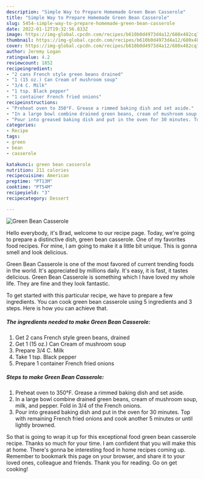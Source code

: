```yaml
---
description: "Simple Way to Prepare Homemade Green Bean Casserole"
title: "Simple Way to Prepare Homemade Green Bean Casserole"
slug: 5454-simple-way-to-prepare-homemade-green-bean-casserole
date: 2022-01-12T19:32:56.833Z
image: https://img-global.cpcdn.com/recipes/b610b0d4973d4a12/680x482cq70/green-bean-casserole-recipe-main-photo.jpg
thumbnail: https://img-global.cpcdn.com/recipes/b610b0d4973d4a12/680x482cq70/green-bean-casserole-recipe-main-photo.jpg
cover: https://img-global.cpcdn.com/recipes/b610b0d4973d4a12/680x482cq70/green-bean-casserole-recipe-main-photo.jpg
author: Jeremy Logan
ratingvalue: 4.2
reviewcount: 1852
recipeingredient:
- "2 cans French style green beans drained"
- "1 (15 oz.) Can Cream of mushroom soup"
- "3/4 C. Milk"
- "1 tsp. Black pepper"
- "1 container French fried onions"
recipeinstructions:
- "Preheat oven to 350°F. Grease a rimmed baking dish and set aside."
- "In a large bowl combine drained green beans, cream of mushroom soup, milk, and pepper. Fold in 3/4 of the French onions."
- "Pour into greased baking dish and put in the oven for 30 minutes. Top with remaining French fried onions and cook another 5 minutes or until lightly browned."
categories:
- Recipe
tags:
- green
- bean
- casserole

katakunci: green bean casserole 
nutrition: 211 calories
recipecuisine: American
preptime: "PT13M"
cooktime: "PT54M"
recipeyield: "3"
recipecategory: Dessert

---
```



![Green Bean Casserole](https://img-global.cpcdn.com/recipes/b610b0d4973d4a12/680x482cq70/green-bean-casserole-recipe-main-photo.jpg)

Hello everybody, it's Brad, welcome to our recipe page. Today, we're going to prepare a distinctive dish, green bean casserole. One of my favorites food recipes. For mine, I am going to make it a little bit unique. This is gonna smell and look delicious.

Green Bean Casserole is one of the most favored of current trending foods in the world. It's appreciated by millions daily. It's easy, it is fast, it tastes delicious. Green Bean Casserole is something which I have loved my whole life. They are fine and they look fantastic.




To get started with this particular recipe, we have to prepare a few ingredients. You can cook green bean casserole using 5 ingredients and 3 steps. Here is how you can achieve that.

<!--inarticleads1-->

##### The ingredients needed to make Green Bean Casserole:

1. Get 2 cans French style green beans, drained
1. Get 1 (15 oz.) Can Cream of mushroom soup
1. Prepare 3/4 C. Milk
1. Take 1 tsp. Black pepper
1. Prepare 1 container French fried onions




<!--inarticleads2-->

##### Steps to make Green Bean Casserole:

1. Preheat oven to 350°F. Grease a rimmed baking dish and set aside.
1. In a large bowl combine drained green beans, cream of mushroom soup, milk, and pepper. Fold in 3/4 of the French onions.
1. Pour into greased baking dish and put in the oven for 30 minutes. Top with remaining French fried onions and cook another 5 minutes or until lightly browned.




So that is going to wrap it up for this exceptional food green bean casserole recipe. Thanks so much for your time. I am confident that you will make this at home. There's gonna be interesting food in home recipes coming up. Remember to bookmark this page on your browser, and share it to your loved ones, colleague and friends. Thank you for reading. Go on get cooking!
